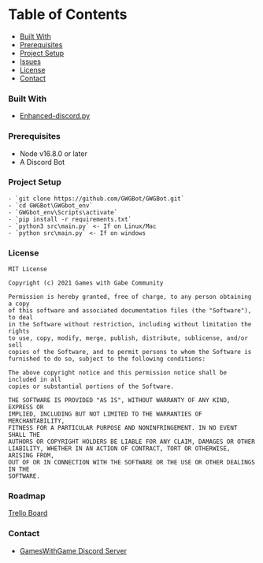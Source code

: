 
<!-- TABLE OF CONTENTS -->
# Table of Contents

* [Built With](#built-with)
* [Prerequisites](#prerequisites)
* [Project Setup](#project-setup)
* [Issues](https://github.com/AKDev21/GWGBot/issues)
* [License](#license)
* [Contact](#contact)

### Built With
* [Enhanced-discord.py](https://github.com/iDevision/enhanced-discord.py)

### Prerequisites
* Node v16.8.0 or later
* A Discord Bot

### Project Setup
```
- `git clone https://github.com/GWGBot/GWGBot.git`
- `cd GWGBot\GWGbot_env`
- `GWGbot_env\Scripts\activate`
- `pip install -r requirements.txt`
- `python3 src\main.py` <- If on Linux/Mac
- `python src\main.py` <- If on windows
```

### License
```
MIT License

Copyright (c) 2021 Games with Gabe Community

Permission is hereby granted, free of charge, to any person obtaining a copy
of this software and associated documentation files (the "Software"), to deal
in the Software without restriction, including without limitation the rights
to use, copy, modify, merge, publish, distribute, sublicense, and/or sell
copies of the Software, and to permit persons to whom the Software is
furnished to do so, subject to the following conditions:

The above copyright notice and this permission notice shall be included in all
copies or substantial portions of the Software.

THE SOFTWARE IS PROVIDED "AS IS", WITHOUT WARRANTY OF ANY KIND, EXPRESS OR
IMPLIED, INCLUDING BUT NOT LIMITED TO THE WARRANTIES OF MERCHANTABILITY,
FITNESS FOR A PARTICULAR PURPOSE AND NONINFRINGEMENT. IN NO EVENT SHALL THE
AUTHORS OR COPYRIGHT HOLDERS BE LIABLE FOR ANY CLAIM, DAMAGES OR OTHER
LIABILITY, WHETHER IN AN ACTION OF CONTRACT, TORT OR OTHERWISE, ARISING FROM,
OUT OF OR IN CONNECTION WITH THE SOFTWARE OR THE USE OR OTHER DEALINGS IN THE
SOFTWARE.
```
### Roadmap

[Trello Board](https://trello.com/b/7Fpjf2hq/gwg-bot)


### Contact
- [GamesWithGame Discord Server](https://discord.gg/dhyV3BXkRZ)

